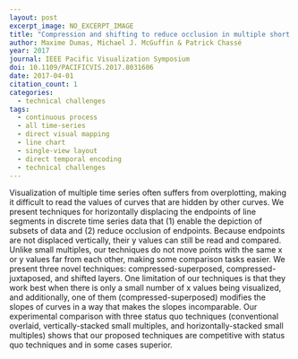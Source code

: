```yaml
---
layout: post
excerpt_image: NO_EXCERPT_IMAGE
title: "Compression and shifting to reduce occlusion in multiple short time series"
author: Maxime Dumas, Michael J. McGuffin & Patrick Chassé
year: 2017
journal: IEEE Pacific Visualization Symposium
doi: 10.1109/PACIFICVIS.2017.8031606
date: 2017-04-01
citation_count: 1
categories:
  - technical challenges
tags:
  - continuous process
  - all time-series
  - direct visual mapping
  - line chart
  - single-view layout
  - direct temporal encoding
  - technical challenges
---
```

Visualization of multiple time series often suffers from overplotting, making it difficult to read the values of curves that are hidden by other curves. We present techniques for horizontally displacing the endpoints of line segments in discrete time series data that (1) enable the depiction of subsets of data and (2) reduce occlusion of endpoints. Because endpoints are not displaced vertically, their y values can still be read and compared. Unlike small multiples, our techniques do not move points with the same x or y values far from each other, making some comparison tasks easier. We present three novel techniques: compressed-superposed, compressed-juxtaposed, and shifted layers. One limitation of our techniques is that they work best when there is only a small number of x values being visualized, and additionally, one of them (compressed-superposed) modifies the slopes of curves in a way that makes the slopes incomparable. Our experimental comparison with three status quo techniques (conventional overlaid, vertically-stacked small multiples, and horizontally-stacked small multiples) shows that our proposed techniques are competitive with status quo techniques and in some cases superior.
